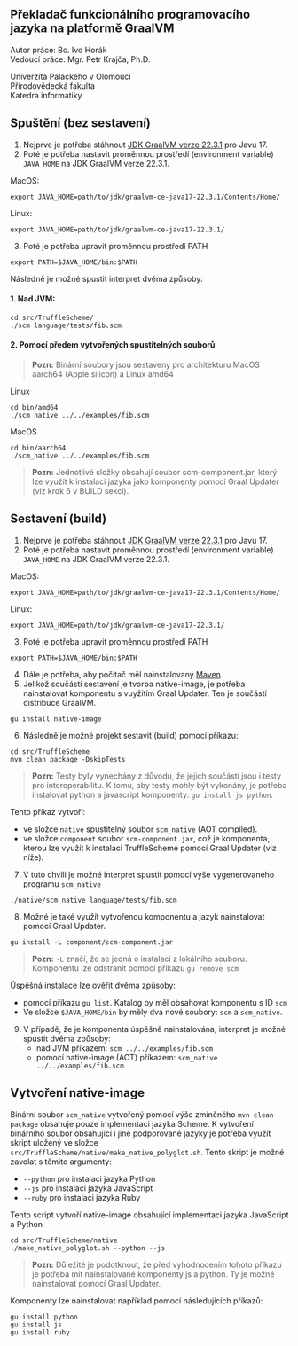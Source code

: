 ## Překladač funkcionálního programovacího jazyka na platformě GraalVM

Autor práce: Bc. Ivo Horák <br>
Vedoucí práce: Mgr. Petr Krajča, Ph.D.

Univerzita Palackého v Olomouci <br>
Přírodovědecká fakulta <br>
Katedra informatiky <br>


## Spuštění (bez sestavení)
1. Nejprve je potřeba stáhnout [JDK GraalVM verze 22.3.1](https://github.com/graalvm/graalvm-ce-builds/releases/tag/vm-22.3.1) pro Javu 17. 
2. Poté je potřeba nastavit proměnnou prostředí (environment variable) `JAVA_HOME` na JDK GraalVM verze 22.3.1. <br>

MacOS: 
```shell
export JAVA_HOME=path/to/jdk/graalvm-ce-java17-22.3.1/Contents/Home/
```

Linux: 
```shell
export JAVA_HOME=path/to/jdk/graalvm-ce-java17-22.3.1/
```
3. Poté je potřeba upravit proměnnou prostředí PATH

```shell
export PATH=$JAVA_HOME/bin:$PATH
```

Následně je možné spustit interpret dvěma způsoby: <br>

#### 1. Nad JVM:
```shell
cd src/TruffleScheme/
./scm language/tests/fib.scm
```

#### 2. Pomocí předem vytvořených spustitelných souborů
> **Pozn:** Binární soubory jsou sestaveny pro architekturu MacOS aarch64 (Apple silicon) a Linux amd64

Linux
```shell
cd bin/amd64
./scm_native ../../examples/fib.scm
```

MacOS
```shell
cd bin/aarch64
./scm_native ../../examples/fib.scm
```

> **Pozn:** Jednotlivé složky obsahují soubor scm-component.jar, který lze využít k instalaci jazyka jako komponenty
pomocí Graal Updater (viz krok 6 v BUILD sekci).



## Sestavení (build)
1. Nejprve je potřeba stáhnout [JDK GraalVM verze 22.3.1](https://github.com/graalvm/graalvm-ce-builds/releases/tag/vm-22.3.1) pro Javu 17.
2. Poté je potřeba nastavit proměnnou prostředí (environment variable) `JAVA_HOME` na JDK GraalVM verze 22.3.1. <br>

MacOS:
```shell
export JAVA_HOME=path/to/jdk/graalvm-ce-java17-22.3.1/Contents/Home/
```

Linux:
```shell
export JAVA_HOME=path/to/jdk/graalvm-ce-java17-22.3.1/
```
3. Poté je potřeba upravit proměnnou prostředí PATH

```shell
export PATH=$JAVA_HOME/bin:$PATH
```
4. Dále je potřeba, aby počítač měl nainstalovaný [Maven](https://maven.apache.org/download.cgi).
5. Jelikož součástí sestavení je tvorba native-image, je potřeba nainstalovat komponentu s vuyžitím Graal Updater. Ten je součástí distribuce GraalVM.
```shell
gu install native-image
```
6. Následně je možné projekt sestavit (build) pomocí příkazu:
```shell
cd src/TruffleScheme
mvn clean package -DskipTests
```
> **Pozn:** Testy byly vynechány z důvodu, že jejich součástí jsou i testy pro interoperabilitu. K tomu, aby testy mohly být vykonány, je potřeba instalovat python a javascript komponenty: `gu install js python`.

Tento příkaz vytvoří:
   - ve složce `native` spustitelný soubor `scm_native` (AOT compiled).
   - ve složce `component` soubor `scm-component.jar`, což je komponenta, kterou lze využít k instalaci TruffleScheme pomocí Graal Updater (viz níže).

7. V tuto chvíli je možné interpret spustit pomocí výše vygenerovaného programu `scm_native`
```shell
./native/scm_native language/tests/fib.scm
```
8. Možné je také využít vytvořenou komponentu a jazyk nainstalovat pomocí Graal Updater.
```shell
gu install -L component/scm-component.jar
```
> **Pozn:**  `-L` značí, že se jedná o instalaci z lokálního souboru. Komponentu lze odstranit pomocí příkazu ``gu remove scm``

Úspěšná instalace lze ověřit dvěma způsoby:
   - pomocí příkazu ``gu list``. Katalog by měl obsahovat komponentu s ID `scm`
   - Ve složce `$JAVA_HOME/bin` by měly dva nové soubory: `scm` a `scm_native`.
9. V případě, že je komponenta úspěšně nainstalována, interpret je možné spustit dvěma způsoby:
   - nad JVM příkazem: `scm ../../examples/fib.scm`
   - pomocí native-image (AOT) příkazem: `scm_native ../../examples/fib.scm`


##  Vytvoření native-image
Binární soubor `scm_native` vytvořený pomocí výše zmíněného `mvn clean package` obsahuje pouze implementaci jazyka Scheme.
K vytvoření binárního soubor obsahující i jiné podporované jazyky je potřeba využít skript uložený ve složce ``src/TruffleScheme/native/make_native_polyglot.sh``.
Tento skript je možné zavolat s těmito argumenty:
   - `--python` pro instalaci jazyka Python
   - `--js` pro instalaci jazyka JavaScript
   - `--ruby` pro instalaci jazyka Ruby

Tento script vytvoří native-image obsahující implementaci jazyka JavaScript a Python
```shell
cd src/TruffleScheme/native
./make_native_polyglot.sh --python --js
```
> **Pozn:** Důležité je podotknout, že před vyhodnocením tohoto příkazu je potřeba mít nainstalované komponenty js a python. Ty je možné nainstalovat pomocí Graal Updater.

Komponenty lze nainstalovat například pomocí následujících příkazů:
```shell
gu install python
gu install js
gu install ruby
```




    